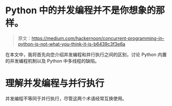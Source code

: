 # Python 中的并发编程并不是你想象的那样。

> 原文：<https://medium.com/hackernoon/concurrent-programming-in-python-is-not-what-you-think-it-is-b6439c3f3e6a>

在本文中，我将首先向您介绍并发编程和并行执行之间的区别，讨论 Python 内置的并发编程机制以及 Python 中多线程的缺陷。

# 理解并发编程与并行执行

并发编程不等同于并行执行，尽管这两个术语经常互换使用。